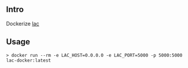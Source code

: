 ## Intro

Dockerize [lac](https://github.com/baidu/lac)


## Usage

```
> docker run --rm -e LAC_HOST=0.0.0.0 -e LAC_PORT=5000 -p 5000:5000 lac-docker:latest
```